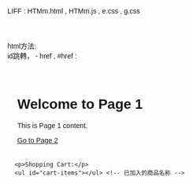 
LIFF : HTMm.html , HTMm.js , e.css , g.css




html方法:  
id跳轉，<a> - href ,
#href :

<!DOCTYPE html>
<html lang="en">
<head>
  <meta charset="UTF-8">
  <meta name="viewport" content="width=device-width, initial-scale=1.0">
  <title>Control Page Redirect with ID</title>
  <style>
    body {
      font-family: Arial, sans-serif;
    }
    .container {
      max-width: 600px;
      margin: 0 auto;
      padding: 20px;
    }
    .hidden {
      display: none;
    }
  </style>
</head>
<body>
  <div class="container">
    <div id="page1" class="page">
      <h1>Welcome to Page 1</h1>
      <p>This is Page 1 content.</p>
      <a href="#page2">Go to Page 2</a>
    </div>
    <div id="page2" class="page hidden">
      <h1>Welcome to Page 2</h1>
      <p>This is Page 2 content.</p>
      <a href="#page1">Go to Page 1</a>
      <a href="#page3">Go to Page 3</a>
    </div>
    <div id="page3" class="page hidden">
      <h1>Welcome to Page 3</h1>
      <p>This is Page 3 content.</p>
      <a href="#page1">Go to Page 1</a>
    </div>
  </div>

  <script>
    document.addEventListener('DOMContentLoaded', function() {
      // 获取所有页面元素
      const pages = document.querySelectorAll('.page');

      // 遍历所有页面元素
      pages.forEach(page => {
        // 监听每个页面中的链接点击事件
        page.querySelectorAll('a').forEach(link => {
          link.addEventListener('click', function(event) {
            // 阻止默认链接行为
            event.preventDefault();

            // 获取目标页面的 ID
            const targetId = this.getAttribute('href').substring(1);

            // 隐藏所有页面
            pages.forEach(page => {
              page.classList.add('hidden');
            });

            // 显示目标页面
            document.getElementById(targetId).classList.remove('hidden');
          });
        });
      });
    });
  </script>
</body>
</html>


      <p>Shopping Cart:</p>
      <ul id="cart-items"></ul> <!-- 已加入的商品名称 -->
